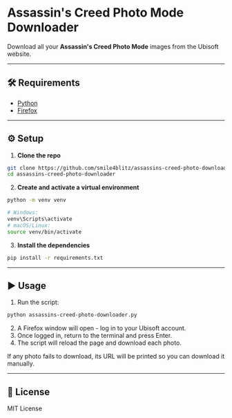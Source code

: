 # Assassin's Creed Photo Mode Downloader

Download all your **Assassin's Creed Photo Mode** images from the Ubisoft website.

---

## 🛠 Requirements

- [Python](https://www.python.org/downloads/)
- [Firefox](https://www.firefox.com/)

---

## ⚙️ Setup

1. **Clone the repo**

```bash
git clone https://github.com/smile4blitz/assassins-creed-photo-downloader.git
cd assassins-creed-photo-downloader
```

2. **Create and activate a virtual environment**

```bash
python -m venv venv

# Windows:
venv\Scripts\activate
# macOS/Linux:
source venv/bin/activate
```

3. **Install the dependencies**

```bash
pip install -r requirements.txt
```

---

## ▶️ Usage

1. Run the script:

```bash
python assassins-creed-photo-downloader.py
```

2. A Firefox window will open - log in to your Ubisoft account.
3. Once logged in, return to the terminal and press Enter.
4. The script will reload the page and download each photo.

If any photo fails to download, its URL will be printed so you can download it manually.

---

## 🧾 License

MIT License
